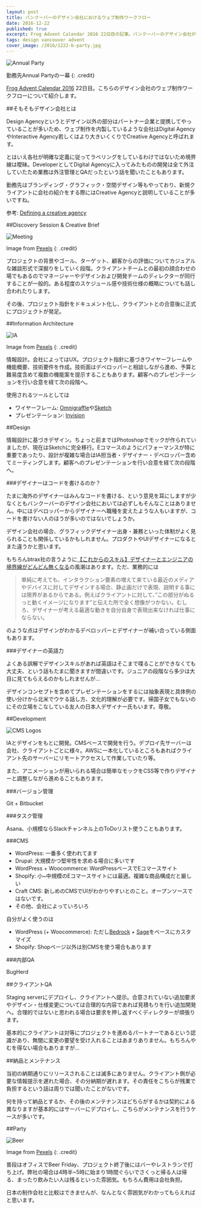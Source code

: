 ```yaml
---
layout: post
title: バンクーバーのデザイン会社におけるウェブ制作ワークフロー
date: 2016-12-22
published: true
excerpt: Frog Advent Calendar 2016 22日目の記事。バンクーバーのデザイン会社がどのようなワークフローでウェブ制作をしているか紹介してみます。
tags: design vancouver advent
cover_image: /2016/1222-b-party.jpg
---
```


![Annual Party](/images/2016/1222-b-party.jpg)

勤務先Annual Partyの一幕
{: .credit}

[Frog Advent Calendar 2016](//frogagent.com/event-post/frog-advent-calendar-2016/) 22日目。こちらのデザイン会社のウェブ制作ワークフローについて紹介します。


##そもそもデザイン会社とは

Design Agencyというとデザイン以外の部分はパートナー企業と提携してやっていることが多いため、ウェブ制作を内製しているような会社はDigital AgencyやInteractive Agency若しくはより大きいくくりでCreative Agencyと呼ばれます。

とはいえ各社が明確な定義に従ってラベリングをしているわけではないため境界線は曖昧。DeveloperとしてDigital Agencyに入ってみたものの開発は全て外注していたため業務は外注管理とQAだったという話を聞いたこともあります。

勤務先はブランディング・グラフィック・空間デザイン等もやっており、新規クライアントに会社の紹介をする際にはCreative Agencyと説明していることが多いですね。

参考: [Defining a creative agency](http://playgroundinc.com/blog/defining-creative-agencies/)

##Discovery Session & Creative Brief

![Meeting](/images/2016/1222-people-woman-coffee-meeting.jpg)

Image from [Pexels](https://www.pexels.com/photo/people-coffee-meeting-team-7096/)
{: .credit}


プロジェクトの背景やゴール、ターゲット、顧客からの評価についてカジュアルな雑談形式で深掘りをしていく段階。クライアントチームとの最初の顔合わせの場でもあるのでマネージャーやデザインおよび開発チームのディレクターが同行することが一般的。ある程度のスケジュール感や技術仕様の概略についても話し合われたりします。

その後、プロジェクト指針をドキュメント化し、クライアントとの合意後に正式にプロジェクトが発足。

##Information Architecture

![IA](/images/2016/1222-pexels-photo-196645.jpg)

Image from [Pexels](https://www.pexels.com/photo/white-printer-paper-196645/)
{: .credit}

情報設計。会社によってはUX。プロジェクト指針に基づきワイヤーフレームや機能概要、技術要件を作成。技術面はデベロッパーと相談しながら進め、予算と難易度含めて複数の機能案を提示することもあります。顧客へのプレゼンテーションを行い合意を経て次の段階へ。

使用されるツールとしては

- ワイヤーフレーム: [Omnigraffle](https://www.omnigroup.com/omnigraffle)や[Sketch](https://www.sketchapp.com/)
- プレゼンテーション: [Invision](https://www.invisionapp.com/)


##Design

情報設計に基づきデザイン。ちょっと前まではPhotoshopでモックが作られていましたが、現在はSketchに完全移行。Eコマースのようにパフォーマンスが特に重要であったり、設計が複雑な場合はIA担当者・デザイナー・デベロッパー含めてミーティングします。顧客へのプレゼンテーションを行い合意を経て次の段階へ。

###デザイナーはコードを書けるのか？

たまに海外のデザイナーはみんなコードを書ける、という意見を耳にしますが少なくともバンクーバーのデザイン会社においては必ずしもそんなことはありません。中にはデベロッパーからデザイナーへ職種を変えたような人もいますが、コードを書けない人のほうが多いのではないでしょうか。

デザイン会社の場合、グラフィックデザイナー出身・兼務といった体制がよく見られることも関係しているかもしれません。プロダクトやUIデザイナーになるとまた違うかと思います。

もちろんbtrax社の言うように[【これからのスキル】デザイナーとエンジニアの境界線がどんどん無くなる](http://blog.btrax.com/jp/2016/05/02/designer-engineer/)の風潮はあります。ただ、業務的には

> 単純に考えても、インタラクション要素の増えて来ている最近のメディアやデバイスに対してデザインする場合、静止画だけで表現、説明する事には限界があるからである。例えばクライアントに対して、”この部分がぬるっと動くイメージになります”と伝えた所で全く想像がつかない。むしろ、デザイナーが考える最適な動きを自分自身で表現出来なければ仕事にならない。

のような点はデザインがわかるデベロッパーとデザイナーが補い合っている側面もあります。

###デザイナーの英語力

よくある誤解でデザインスキルがあれば英語はそこまで喋ることができなくても大丈夫、という話もたまに聞きますが間違いです。ジュニアの段階なら多少は大目に見てもらえるのかもしれませんが...

デザインコンセプトを含めてプレゼンテーションをするには抽象表現と具体例の使い分けから北米でウケる話し方、文化的理解が必要です。帰国子女でもないのにその立場をこなしている友人の日本人デザイナー氏もいます。尊敬。


##Development

![CMS Logos](/images/2016/1222-logos.jpg)


IAとデザインをもとに開発。CMSベースで開発を行う。デプロイ先サーバーは会社、クライアントごとに様々。AWSに一本化しているところもあればクライアント先のサーバーにリモートアクセスして作業していたり等。

また、アニメーションが用いられる場合は簡単なモックをCSS等で作りデザイナーと調整しながら進めることもあります。

###バージョン管理

Git + Bitbucket

###タスク管理

Asana、小規模ならSlackチャンネル上のToDoリスト使うこともあります。

###CMS

- WordPress: 一番多く使われてます
- Drupal: 大規模かつ堅牢性を求める場合に多いです
- WordPress + Woocommerce: WordPressベースでEコマースサイト
- Shopify: 小~中規模のEコマースサイトには最適。複雑な商品構成だと厳しい
- Craft CMS: 新しめのCMSでUIがわかりやすいとのこと。オープンソースではないです。
- その他、会社によっていろいろ

自分がよく使うのは

- WordPress (+ Woocommerce): ただし[Bedrock](https://roots.io/bedrock/) + [Sage](https://roots.io/sage/)をベースにカスタマイズ
- Shopify: Shopページ以外は別CMSを使う場合もあります

###内部QA

BugHerd


##クライアントQA

Staging serverにデプロイし、クライアントへ提示。合意されていない追加要求やデザイン・仕様変更については合理的な内容であれば見積もりを行い追加開発へ。合理的ではないと思われる場合は要求を押し返すべくディレクターが頑張ります。

基本的にクライアントは対等にプロジェクトを進めるパートナーであるという認識があり、無闇に変更の要望を受け入れることはあまりありません。もちろんやむを得ない場合もありますが...

##納品とメンテナンス

当初の納期通りにリリースされることは滅多にありません。クライアント側が必要な情報提示を遅れた場合、その分納期が遅れます。その責任をこちらが残業で負担するという話は周りでは聞いたことがないです。

何を持って納品とするか、その後のメンテナンスはどちらがするかは契約による異なりますが基本的にはサーバーにデプロイし、こちらがメンテナンスを行うケースが多いです。


##Party

![Beer](/images/2016/1222-pexels-photo-27431.jpg)

Image from [Pexels](https://www.pexels.com/photo/cheers-beer-bar-alcohol-27431/)
{: .credit}

普段はオフィスでBeer Friday、プロジェクト終了後にはバーやレストランで打ち上げ。弊社の場合は4時半~5時に始まり1時間ぐらいでさくっと帰る人は帰る、まったり飲みたい人は残るといった雰囲気。もちろん費用は会社負担。

日本の制作会社と比較はできませんが、なんとなく雰囲気がわかってもらえればと思います。


